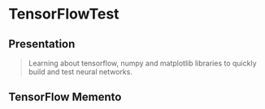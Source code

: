 # TensorFlowTest

## Presentation

>Learning about tensorflow, numpy and matplotlib libraries to quickly build and test neural networks.

## TensorFlow Memento

### 
